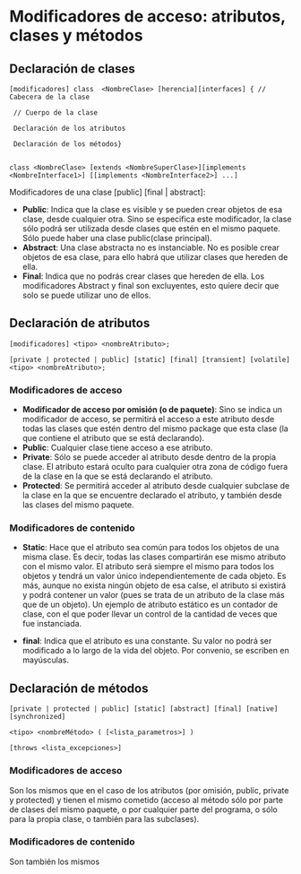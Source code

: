 # Modificadores de acceso: atributos, clases y métodos

## Declaración de clases

	[modificadores] class  <NombreClase> [herencia][interfaces] { // Cabecera de la clase

     // Cuerpo de la clase

     Declaración de los atributos

     Declaración de los métodos}
 
 
 	class <NombreClase> [extends <NombreSuperClase>][implements <NombreInterface1>] [[implements <NombreInterface2>] ...] 

 Modificadores de una clase [public] [final | abstract]: 
 
*  **Public**: Indica que la clase es visible y se pueden crear objetos de esa clase, desde cualquier otra. Sino se especifica este modificador, la clase sólo podrá ser utilizada desde clases que estén en el mismo paquete. Sólo puede haber una clase public(clase principal).
*  **Abstract**: Una clase abstracta no es instanciable. No es posible crear objetos de esa clase, para ello habrá que utilizar clases que hereden de ella. 
*  **Final**: Indica que no podrás crear clases que hereden de ella. Los modificadores Abstract y final son excluyentes, esto quiere decir que solo se puede utilizar uno de ellos.

## Declaración de atributos

	[modificadores] <tipo> <nombreAtributo>;
	
	[private | protected | public] [static] [final] [transient] [volatile] <tipo> <nombreAtributo>;
	
### Modificadores de acceso
* **Modificador de acceso por omisión (o de paquete)**: Sino se indica un modificador de acceso, se permitirá el acceso a este atributo desde todas las clases que estén dentro del mismo package que esta clase (la que contiene el atributo que se está declarando).
* **Public**: Cualquier clase tiene acceso a ese atributo.
* **Private**: Sólo se puede acceder al atributo desde dentro de la propia clase. El atributo estará oculto para cualquier otra zona de código fuera de la clase en la que se está declarando el atributo. 
* **Protected**: Se permitirá acceder al atributo desde cualquier subclase de la clase en la que se encuentre declarado el atributo, y también desde las clases del mismo paquete. 

### Modificadores de contenido
* **Static**: Hace que el atributo sea común para todos los objetos de una misma clase. Es decir, todas las clases compartirán ese mismo atributo con el mismo valor. El atributo será siempre el mismo para todos los objetos y tendrá un valor único independientemente de cada objeto. Es más, aunque no exista ningún objeto de esa calse, el atributo si existirá y podrá contener un valor (pues se trata de un atributo de la clase más que de un objeto).
Un ejemplo de atributo estático es un contador de clase, con el que poder llevar un control de la cantidad de veces que fue instanciada.
 
* **final**: Indica que el atributo es una constante. Su valor no podrá ser modificado a lo largo de la vida del objeto. Por convenio, se escriben en mayúsculas.

## Declaración de métodos

	[private | protected | public] [static] [abstract] [final] [native] [synchronized]

	<tipo> <nombreMétodo> ( [<lista_parametros>] )

	[throws <lista_excepciones>]

### Modificadores de acceso
Son los mismos que en el caso de los atributos (por omisión, public, private y protected) y tienen el mismo cometido (acceso al método sólo por parte de clases del mismo paquete, o por cualquier parte del programa, o sólo para la propia clase, o también para las subclases).

### Modificadores de contenido
Son también los mismos